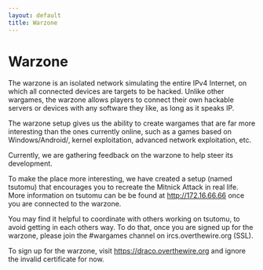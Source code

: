 ```yaml
---
layout: default
title: Warzone
---
```


Warzone
========

The warzone is an isolated network simulating the entire IPv4 Internet, on
which all connected devices are targets to be hacked. Unlike other wargames,
the warzone allows players to connect their own hackable servers or devices
with any software they like, as long as it speaks IP.

The warzone setup gives us the ability to create wargames that are far more
interesting than the ones currently online, such as a games based on
Windows/Android/<enter wacky OS here>, kernel exploitation, advanced network
exploitation, etc.

Currently, we are gathering feedback on the warzone to help steer its development.

To make the place more interesting, we have created a setup (named tsutomu)
that encourages you to recreate the Mitnick Attack in real life.  More
information on tsutomu can be be found at http://172.16.66.66 once you are
connected to the warzone.

You may find it helpful to coordinate with others working on tsutomu, to avoid
getting in each others way. To do that, once you are signed up for the warzone,
please join the #wargames channel on ircs.overthewire.org (SSL).

To sign up for the warzone, visit https://draco.overthewire.org and ignore the
invalid certificate for now.
